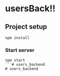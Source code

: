 # usersBack!!

## Project setup
```
npm install
```

### Start server
```
npm start
```# users_backend
# users_backend
